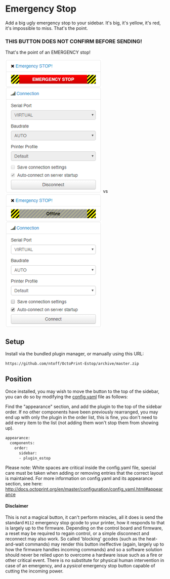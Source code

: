 # Emergency Stop

Add a big ugly emergency stop to your sidebar. It's big, it's yellow, it's red, it's impossible to miss. That's the point.

### THIS BUTTON DOES NOT CONFIRM BEFORE SENDING! 

That's the point of an EMERGENCY stop!

![](/extras/assets/img/plugins/estop/enabled.PNG) vs ![](/extras/assets/img/plugins/estop/disabled.PNG)

## Setup

Install via the bundled plugin manager, or manually using this URL:

    https://github.com/ntoff/OctoPrint-Estop/archive/master.zip

## Position

Once installed, you may wish to move the button to the top of the sidebar, you can do so by modifying the [config.yaml](http://docs.octoprint.org/en/master/configuration/config_yaml.html) file as follows:

Find the "appearance" section, and add the plugin to the top of the sidebar order. If no other components have been previously rearranged, you may end up with only the plugin in the order list, this  is fine, you don't need to add every item to the list (not adding them  won't stop them from showing up).

    appearance:
      components:
        order:
          sidebar:
          - plugin_estop

Please note: White spaces are critical inside the config.yaml file, special care must be taken when adding or removing entries that the correct layout is maintained. For more information on config.yaml and its appearance section, see here: http://docs.octoprint.org/en/master/configuration/config_yaml.html#appearance

#### Disclaimer

This is not a magical button, it can't perform miracles, all it does is send the standard `M112` emergency stop gcode to your printer, how it responds to that is largely up to the firmware. Depending on the control board and firmware, a reset may be required to regain control, or a simple disconnect and reconnect may also work. So called 'blocking' gcodes (such as the heat-and-wait commands) may render this button ineffective (again, largely up to how the firmware handles incoming commands) and so a software solution should never be relied upon to overcome a hardware issue such as a fire or other critical event. There is no substitute for physical human intervention in case of an emergency, and a _pysical_ emergency stop button capable of cutting the incoming power.
